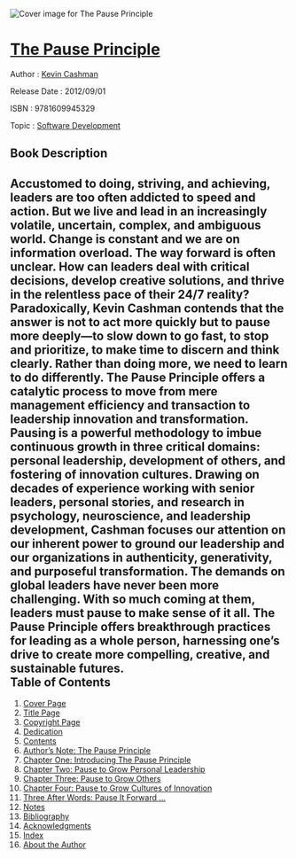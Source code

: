 ![Cover image for The Pause Principle](https://imgdetail.ebookreading.net/cover/cover/software_development/EB9781609945329.jpg)

[The Pause Principle](https://ebookreading.net/view/book/The+Pause+Principle-EB9781609945329_1.html "The Pause Principle")
====================================================================================================================

Author : [Kevin Cashman](https://ebookreading.net/search/author/Kevin+Cashman)

Release Date : 2012/09/01

ISBN : 9781609945329

Topic : [Software Development](https://ebookreading.net/search/category/software-development)

Book Description
-----------------

Accustomed to doing, striving, and achieving, leaders are too often addicted to speed and action. But we live and lead in an increasingly volatile, uncertain, complex, and ambiguous world. Change is constant and we are on information overload. The way forward is often unclear.  How can leaders deal with critical decisions, develop creative solutions, and thrive in the relentless pace of their 24/7 reality?   Paradoxically, Kevin Cashman contends that the answer is not to act more quickly but to pause more deeply—to slow down to go fast, to stop and prioritize, to make time to discern and think clearly. Rather than doing more, we need to learn to do differently. The Pause Principle offers a catalytic process to move from mere management efficiency and transaction to leadership innovation and transformation.  Pausing is a powerful methodology to imbue continuous growth in three critical domains: personal leadership, development of others, and fostering of innovation cultures. Drawing on decades of experience working with senior leaders, personal stories, and research in psychology, neuroscience, and leadership development, Cashman focuses our attention on our inherent power to ground our leadership and our organizations in authenticity, generativity, and purposeful transformation.    The demands on global leaders have never been more challenging. With so much coming at them, leaders must pause to make sense of it all. The Pause Principle offers breakthrough practices for leading as a whole person, harnessing one’s drive to create more compelling, creative, and sustainable futures.              
Table of Contents
-----------------

1. [Cover Page](https://ebookreading.net/view/book/The+Pause+Principle-EB9781609945329_1.html)
1. [Title Page](https://ebookreading.net/view/book/The+Pause+Principle-EB9781609945329_5.html#ch00_fm04_title)
1. [Copyright Page](https://ebookreading.net/view/book/The+Pause+Principle-EB9781609945329_6.html#ch00_fm05_copy)
1. [Dedication](https://ebookreading.net/view/book/The+Pause+Principle-EB9781609945329_7.html#ch00_fm06_dedi)
1. [Contents](https://ebookreading.net/view/book/The+Pause+Principle-EB9781609945329_9.html#ch00_fm08_con)
1. [Author’s Note: The Pause Principle](https://ebookreading.net/view/book/The+Pause+Principle-EB9781609945329_10.html#ch00_fm09_aut)
1. [Chapter One: Introducing The Pause Principle](https://ebookreading.net/view/book/The+Pause+Principle-EB9781609945329_11.html#ch01)
1. [Chapter Two: Pause to Grow Personal Leadership](https://ebookreading.net/view/book/The+Pause+Principle-EB9781609945329_12.html#ch02)
1. [Chapter Three: Pause to Grow Others](https://ebookreading.net/view/book/The+Pause+Principle-EB9781609945329_13.html#ch03)
1. [Chapter Four: Pause to Grow Cultures of Innovation](https://ebookreading.net/view/book/The+Pause+Principle-EB9781609945329_14.html#ch04)
1. [Three After Words: Pause It Forward …](https://ebookreading.net/view/book/The+Pause+Principle-EB9781609945329_15.html#ch05)
1. [Notes](https://ebookreading.net/view/book/The+Pause+Principle-EB9781609945329_16.html#ch06)
1. [Bibliography](https://ebookreading.net/view/book/The+Pause+Principle-EB9781609945329_17.html#ch07_bib)
1. [Acknowledgments](https://ebookreading.net/view/book/The+Pause+Principle-EB9781609945329_18.html#ch08_ack)
1. [Index](https://ebookreading.net/view/book/The+Pause+Principle-EB9781609945329_19.html#ch09_index)
1. [About the Author](https://ebookreading.net/view/book/The+Pause+Principle-EB9781609945329_20.html#ch10)
